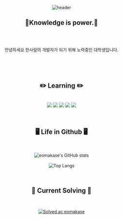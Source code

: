 <div align="center">

![header](https://capsule-render.vercel.app/api?type=waving&color=timeGradient&height=300&section=header&text=EomakaseGithub&fontColor=ffffff&fontSize=70&animation=fadeIn&fontAlignY=45)

 ## 🚀Knowledge is power.🚀
<br/><br/>
	
 안녕하세요 한사람의 개발자가 되기 위해 노력중인 대학생입니다.

<br/><br/><br/>

 ## ✏️ Learning ✏️ 
	

<br/>

	
<div align="center">
	<img src="https://img.shields.io/badge/Python-3776AB?style=for-the-badge&logo=Python&logoColor=white" />
	<img src="https://img.shields.io/badge/Java-FF160B?style=for-the-badge&logo=Java&logoColor=white" />
	<img src="https://img.shields.io/badge/HTML5-E34F26?style=for-the-badge&logo=HTML5&logoColor=white" />
	<img src="https://img.shields.io/badge/JavaScript-F7DF1E?style=for-the-badge&logo=JavaScript&logoColor=white" />
	<img src="https://img.shields.io/badge/Kotlin-7F52FF?style=for-the-badge&logo=Kotlin&logoColor=white" />
</div>
<br/><br/>


## 🖥️ Life in Github 🖥️	


<br/>
	
![eomakase's GitHub stats](https://github-readme-stats.vercel.app/api?username=eomakase&show_icons=true&theme=tokyonight)
<br/><br/>
![Top Langs](https://github-readme-stats.vercel.app/api/top-langs/?username=eomakase&layout=compact&theme=tokyonight)

<br/>
	
## 🎱 Current Solving 🎱	

<br/>
	
[![Solved.ac eomakase](http://mazassumnida.wtf/api/generate_badge?boj=eomakase)](https://solved.ac/eomakase)

</div>
